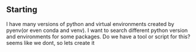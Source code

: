 ## Starting
I have many versions of python and virtual environments created by pyenv(or even conda and venv).
I want to search different python version and environments for some packages.
Do we have a tool or script for this? seems like we dont, so lets create it
 
